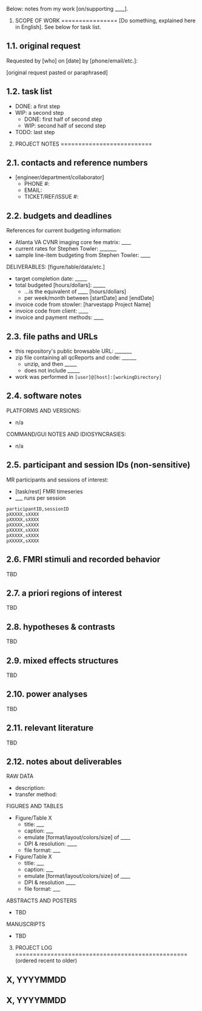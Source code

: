 Below: notes from my work [on/supporting ____].


1. SCOPE OF WORK
================
[Do something, explained here in English]. See below for task list.


1.1. original request
---------------------
Requested by [who] on [date] by [phone/email/etc.]:

[original request pasted or paraphrased]


1.2. task list
---------------

- DONE: a first step
- WIP: a second step
  - DONE: first half of second step
  - WIP: second half of second step
- TODO: last step


2. PROJECT NOTES
==========================

2.1. contacts and reference numbers
----------------------------------------------
- [engineer/department/collaborator]
  - PHONE #:
  - EMAIL: 
  - TICKET/REF/ISSUE #:


2.2. budgets and deadlines
---------------------------------------
References for current budgeting information:

- Atlanta VA CVNR imaging core fee matrix: ____
- current rates for Stephen Towler: _______
- sample line-item budgeting from Stephen Towler: ____

DELIVERABLES: [figure/table/data/etc.]

- target completion date: _____
- total budgeted [hours/dollars]: _____
  - ...is the equivalent of ____ [hours/dollars]
  - per week/month between [startDate] and [endDate]
- invoice code from stowler: [harvestapp Project Name]
- invoice code from client: ____
- invoice and payment methods: ____


2.3. file paths and URLs
------------------------
- this repository's public browsable URL: _______
- zip file containing all qcReports and code: ______
  - unzip, and then _____
  - does not include _____
- work was performed in `[user]@[host]:[workingDirectory]`


2.4. software notes
--------------------------------------------------------------------------
PLATFORMS AND VERSIONS:
  - n/a

COMMAND/GUI NOTES AND IDIOSYNCRASIES:
  - n/a


2.5. participant and session IDs (non-sensitive)
-------------------------------------------------
MR participants and sessions of interest:

- [task/rest] FMRI timeseries 
- ___ runs per session
```
participantID,sessionID
pXXXXX,sXXXX
pXXXXX,sXXXX
pXXXXX,sXXXX
pXXXXX,sXXXX
pXXXXX,sXXXX
pXXXXX,sXXXX
```


2.6. FMRI stimuli and recorded behavior
---------------------------------------
TBD


2.7. a priori regions of interest
---------------------------------
TBD


2.8. hypotheses & contrasts
---------------------------
TBD


2.9. mixed effects structures
-----------------------------
TBD


2.10. power analyses
--------------------
TBD


2.11. relevant literature
---------------------------
TBD


2.12. notes about deliverables
-------------------------------
RAW DATA
- description:
- transfer method: 

FIGURES AND TABLES

- Figure/Table X
  - title: ___
  - caption: ___
  - emulate [format/layout/colors/size] of ____
  - DPI & resolution: ____
  - file format: ___
- Figure/Table X
  - title: ___
  - caption: ___
  - emulate [format/layout/colors/size] of ____
  - DPI & resolution ____
  - file format: ___

ABSTRACTS AND POSTERS
- TBD

MANUSCRIPTS
- TBD



3. PROJECT LOG
=================================================
(ordered recent to older)

X, YYYYMMDD
---------------


X, YYYYMMDD
---------------
